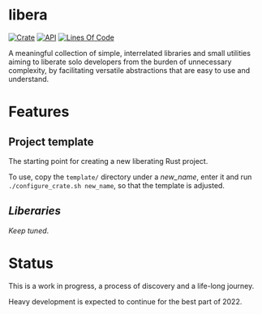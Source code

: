 # libera

[![Crate](https://img.shields.io/crates/v/libera.svg)](https://crates.io/crates/libera)
[![API](https://docs.rs/libera/badge.svg)](https://docs.rs/libera/)
[![Lines Of Code](https://tokei.rs/b1/github/andamira/libera?category=code)](https://github.com/andamira/libera)

A meaningful collection of simple, interrelated libraries and small utilities
aiming to liberate solo developers from the burden of unnecessary complexity,
by facilitating versatile abstractions that are easy to use and understand.

# Features

## Project template

The starting point for creating a new liberating Rust project.

To use, copy the `template/` directory under a *new_name*, enter it and run
`./configure_crate.sh new_name`, so that the template is adjusted.

## *Liberaries*

*Keep tuned*.

# Status

This is a work in progress, a process of discovery and a life-long journey.

Heavy development is expected to continue for the best part of 2022.

